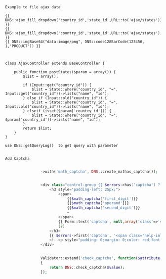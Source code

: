 
    Example to file ajax data

    {{ DNS::ajax_fill_dropdown('country_id','state_id',URL::to('ajax/states')) }}
    {{ DNS::ajax_fill_dropdown('country_id','state_id',URL::to('ajax/states'),array('statea_id','stateb_id')) }}
    {{ DNS::imgBase64("data:image/png", DNS::code128BarCode(123456, 1,'PRODUCT')) }}


    
    class AjaxController extends BaseController {

        public function postStates($param = array()) {
            $list = array();

            if (Input::get("country_id")) {
                $list = State::where("country_id", "=", Input::get("country_id"))->lists("name", "id");
            } else if (Input::old("country_id")) {
                $list = State::where("country_id", "=", Input::old("country_id"))->lists("name", "id");
            } elseif (isset($param['country_id'])) {
                $list = State::where("country_id", "=", $param['country_id'])->lists("name", "id");
            }
            return $list;
        }
    }
    
    use DNS::getQueryLog()  to get query with parameter 


    Add Captcha

```php    

                ->with('math_captcha', DNS::create_mathas_captcha());


                <div class="control-group {{ $errors->has('captcha') ? 'error' : ''}}">
                    <h3 style="padding-left: 25px;">
                        <span>
                            {{$math_captcha['first_digit']}}
                            {{$math_captcha['operand']}}
                            {{$math_captcha['second_digit']}}
                            = 
                        </span>
                        {{ Form::text('captcha', null,array('class'=>'span1','style'=>'display: inline-block;margin-top: 11px;'))}}
                        (?)
                    </h3>
                    {{ $errors->first('captcha', '<span class="help-inline">:message</span>') }}
                    <!--<p style="padding: 0;margin: 0;color: red;font-size: 13px;font-weight: bolder;">ઉપર ના સરવાળા કે બાદબાકી નું પરિણામ અહિં લખો</p>-->
                </div>

                
                Validator::extend('check_captcha', function($attribute, $value, $parameters)
                {
                    return DNS::check_captcha($value);
                });
